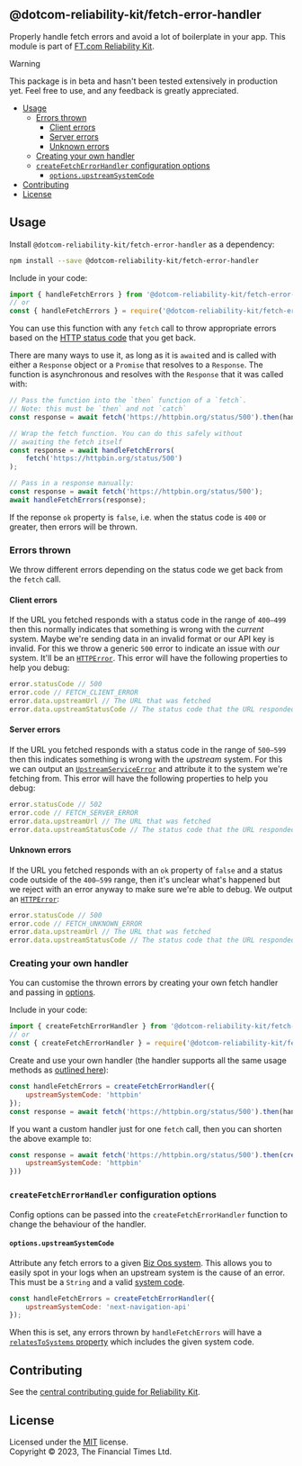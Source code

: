 
## @dotcom-reliability-kit/fetch-error-handler

Properly handle fetch errors and avoid a lot of boilerplate in your app. This module is part of [FT.com Reliability Kit](https://github.com/Financial-Times/dotcom-reliability-kit#readme).

> [!WARNING]  
> This package is in beta and hasn't been tested extensively in production yet. Feel free to use, and any feedback is greatly appreciated.

  * [Usage](#usage)
    * [Errors thrown](#errors-thrown)
      * [Client errors](#client-errors)
      * [Server errors](#server-errors)
      * [Unknown errors](#unknown-errors)
    * [Creating your own handler](#creating-your-own-handler)
    * [`createFetchErrorHandler` configuration options](#createfetcherrorhandler-configuration-options)
      * [`options.upstreamSystemCode`](#optionsupstreamsystemcode)
  * [Contributing](#contributing)
  * [License](#license)


## Usage

Install `@dotcom-reliability-kit/fetch-error-handler` as a dependency:

```bash
npm install --save @dotcom-reliability-kit/fetch-error-handler
```

Include in your code:

```js
import { handleFetchErrors } from '@dotcom-reliability-kit/fetch-error-handler';
// or
const { handleFetchErrors } = require('@dotcom-reliability-kit/fetch-error-handler');
```

You can use this function with any `fetch` call to throw appropriate errors based on the [HTTP status code](https://developer.mozilla.org/en-US/docs/Web/HTTP/Status) that you get back.

There are many ways to use it, as long as it is `await`ed and is called with either a `Response` object or a `Promise` that resolves to a `Response`. The function is asynchronous and resolves with the `Response` that it was called with:

```js
// Pass the function into the `then` function of a `fetch`.
// Note: this must be `then` and not `catch`
const response = await fetch('https://httpbin.org/status/500').then(handleFetchErrors);

// Wrap the fetch function. You can do this safely without
// awaiting the fetch itself
const response = await handleFetchErrors(
    fetch('https://httpbin.org/status/500')
);

// Pass in a response manually:
const response = await fetch('https://httpbin.org/status/500');
await handleFetchErrors(response);
```

If the reponse `ok` property is `false`, i.e. when the status code is `400` or greater, then errors will be thrown.

### Errors thrown

We throw different errors depending on the status code we get back from the `fetch` call.

#### Client errors

If the URL you fetched responds with a status code in the range of `400–499` then this normally indicates that  something is wrong with the _current_ system. Maybe we're sending data in an invalid format or our API key is invalid. For this we throw a generic `500` error to indicate an issue with _our_ system. It'll be an [`HTTPError`](https://github.com/Financial-Times/dotcom-reliability-kit/tree/main/packages/errors#httperror). This error will have the following properties to help you debug:

```js
error.statusCode // 500
error.code // FETCH_CLIENT_ERROR
error.data.upstreamUrl // The URL that was fetched
error.data.upstreamStatusCode // The status code that the URL responded with
```

#### Server errors

If the URL you fetched responds with a status code in the range of `500–599` then this indicates something is wrong with the _upstream_ system. For this we can output an [`UpstreamServiceError`](https://github.com/Financial-Times/dotcom-reliability-kit/tree/main/packages/errors#httperror) and attribute it to the system we're fetching from. This error will have the following properties to help you debug:

```js
error.statusCode // 502
error.code // FETCH_SERVER_ERROR
error.data.upstreamUrl // The URL that was fetched
error.data.upstreamStatusCode // The status code that the URL responded with
```

#### Unknown errors

If the URL you fetched responds with an `ok` property of `false` and a status code outside of the `400–599` range, then it's unclear what's happened but we reject with an error anyway to make sure we're able to debug. We output an [`HTTPError`](https://github.com/Financial-Times/dotcom-reliability-kit/tree/main/packages/errors#httperror):

```js
error.statusCode // 500
error.code // FETCH_UNKNOWN_ERROR
error.data.upstreamUrl // The URL that was fetched
error.data.upstreamStatusCode // The status code that the URL responded with
```

### Creating your own handler

You can customise the thrown errors by creating your own fetch handler and passing in [options](#createfetcherrorhandler-configuration-options).

Include in your code:

```js
import { createFetchErrorHandler } from '@dotcom-reliability-kit/fetch-error-handler';
// or
const { createFetchErrorHandler } = require('@dotcom-reliability-kit/fetch-error-handler');
```

Create and use your own handler (the handler supports all the same usage methods as [outlined here](#usage)):

```js
const handleFetchErrors = createFetchErrorHandler({
    upstreamSystemCode: 'httpbin'
});
const response = await fetch('https://httpbin.org/status/500').then(handleFetchErrors);
```

If you want a custom handler just for one `fetch` call, then you can shorten the above example to:

```js
const response = await fetch('https://httpbin.org/status/500').then(createFetchErrorHandler({
    upstreamSystemCode: 'httpbin'
}))
```

### `createFetchErrorHandler` configuration options

Config options can be passed into the `createFetchErrorHandler` function to change the behaviour of the handler.

#### `options.upstreamSystemCode`

Attribute any fetch errors to a given [Biz Ops system](https://biz-ops.in.ft.com/list/Systems). This allows you to easily spot in your logs when an upstream system is the cause of an error. This must be a `String` and a valid [system code](https://tech.in.ft.com/tech-topics/operability/biz-ops/unique-identifiers).

```js
const handleFetchErrors = createFetchErrorHandler({
    upstreamSystemCode: 'next-navigation-api'
});
```

When this is set, any errors thrown by `handleFetchErrors` will have a [`relatesToSystems` property](https://github.com/Financial-Times/dotcom-reliability-kit/tree/main/packages/errors#operationalerrorrelatestosystems) which includes the given system code.


## Contributing

See the [central contributing guide for Reliability Kit](https://github.com/Financial-Times/dotcom-reliability-kit/blob/main/docs/contributing.md).


## License

Licensed under the [MIT](https://github.com/Financial-Times/dotcom-reliability-kit/blob/main/LICENSE) license.<br/>
Copyright &copy; 2023, The Financial Times Ltd.
